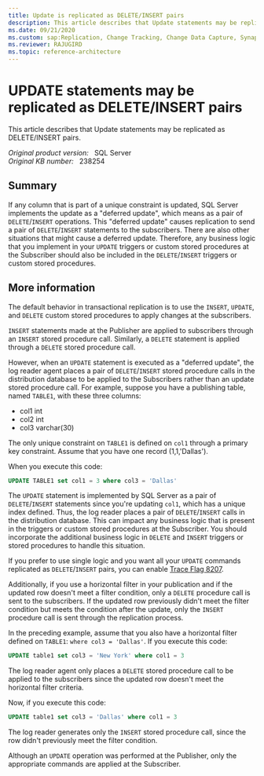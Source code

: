 ```yaml
---
title: Update is replicated as DELETE/INSERT pairs
description: This article describes that Update statements may be replicated as DELETE/INSERT pairs.
ms.date: 09/21/2020
ms.custom: sap:Replication, Change Tracking, Change Data Capture, Synapse Link
ms.reviewer: RAJUGIRD
ms.topic: reference-architecture
---
```

# UPDATE statements may be replicated as DELETE/INSERT pairs

This article describes that Update statements may be replicated as DELETE/INSERT pairs.

_Original product version:_ &nbsp; SQL Server  
_Original KB number:_ &nbsp; 238254

## Summary

If any column that is part of a unique constraint is updated, SQL Server implements the update as a "deferred update", which means as a pair of `DELETE`/`INSERT` operations. This "deferred update" causes replication to send a pair of `DELETE`/`INSERT` statements to the subscribers. There are also other situations that might cause a deferred update. Therefore, any business logic that you implement in your `UPDATE` triggers or custom stored procedures at the Subscriber should also be included in the `DELETE`/`INSERT` triggers or custom stored procedures.

## More information

The default behavior in transactional replication is to use the `INSERT`, `UPDATE`, and `DELETE` custom stored procedures to apply changes at the subscribers.

`INSERT` statements made at the Publisher are applied to subscribers through an `INSERT` stored procedure call. Similarly, a `DELETE` statement is applied through a `DELETE` stored procedure call.

However, when an `UPDATE` statement is executed as a "deferred update", the log reader agent places a pair of `DELETE`/`INSERT` stored procedure calls in the distribution database to be applied to the Subscribers rather than an update stored procedure call. For example, suppose you have a publishing table, named `TABLE1`, with these three columns:

- col1 int
- col2 int
- col3 varchar(30)

The only unique constraint on `TABLE1` is defined on `col1` through a primary key constraint. Assume that you have one record (1,1,'Dallas').

When you execute this code:

```sql
UPDATE TABLE1 set col1 = 3 where col3 = 'Dallas'
```

The `UPDATE` statement is implemented by SQL Server as a pair of `DELETE`/`INSERT` statements since you're updating `col1`, which has a unique index defined. Thus, the log reader places a pair of `DELETE`/`INSERT` calls in the distribution database. This can impact any business logic that is present in the triggers or custom stored procedures at the Subscriber. You should incorporate the additional business logic in `DELETE` and `INSERT` triggers or stored procedures to handle this situation.

If you prefer to use single logic and you want all your `UPDATE` commands replicated as `DELETE`/`INSERT` pairs, you can enable [Trace Flag 8207](/sql/t-sql/database-console-commands/dbcc-traceon-trace-flags-transact-sql#tf8207).

Additionally, if you use a horizontal filter in your publication and if the updated row doesn't meet a filter condition, only a `DELETE` procedure call is sent to the subscribers. If the updated row previously didn't meet the filter condition but meets the condition after the update, only the `INSERT` procedure call is sent through the replication process.

In the preceding example, assume that you also have a horizontal filter defined on `TABLE1`: `where col3 = 'Dallas'`. If you execute this code:

```sql
UPDATE table1 set col3 = 'New York' where col1 = 3
```

The log reader agent only places a `DELETE` stored procedure call to be applied to the subscribers since the updated row doesn't meet the horizontal filter criteria.

Now, if you execute this code:

```sql
UPDATE table1 set col3 = 'Dallas' where col1 = 3
```

The log reader generates only the `INSERT` stored procedure call, since the row didn't previously meet the filter condition.

Although an `UPDATE` operation was performed at the Publisher, only the appropriate commands are applied at the Subscriber.
